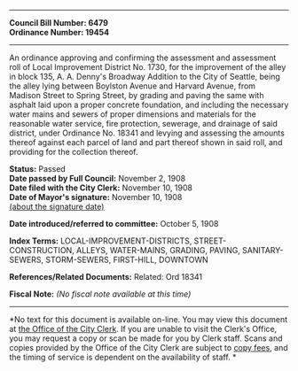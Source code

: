 * * * * *  
  
**Council Bill Number: [](#h0)[](#h2)6479**   
**Ordinance Number: 19454**  
  
* * * * *  
  
An ordinance approving and confirming the assessment and assessment roll of Local Improvement District No. 1730, for the improvement of the alley in block 135, A. A. Denny's Broadway Addition to the City of Seattle, being the alley lying between Boylston Avenue and Harvard Avenue, from Madison Street to Spring Street, by grading and paving the same with asphalt laid upon a proper concrete foundation, and including the necessary water mains and sewers of proper dimensions and materials for the reasonable water service, fire protection, sewerage, and drainage of said district, under Ordinance No. 18341 and levying and assessing the amounts thereof against each parcel of land and part thereof shown in said roll, and providing for the collection thereof.  
  
**Status:** Passed   
**Date passed by Full Council:** November 2, 1908   
**Date filed with the City Clerk:** November 10, 1908   
**Date of Mayor's signature:** November 10, 1908   
[(about the signature date)](/~public/approvaldate.htm)   
  
  
**Date introduced/referred to committee:** October 5, 1908   
  
**Index Terms:** LOCAL-IMPROVEMENT-DISTRICTS, STREET-CONSTRUCTION, ALLEYS, WATER-MAINS, GRADING, PAVING, SANITARY-SEWERS, STORM-SEWERS, FIRST-HILL, DOWNTOWN  
  
**References/Related Documents:** Related: Ord 18341  
  
**Fiscal Note:** *(No fiscal note available at this time)*  
  
* * * * *  
  
*No text for this document is available on-line. You may view this document at [the Office of the City Clerk](http://www.seattle.gov/leg/clerk/contactUs.htm). If you are unable to visit the Clerk's Office, you may request a copy or scan be made for you by Clerk staff. Scans and copies provided by the Office of the City Clerk are subject to [copy fees](http://clerk.seattle.gov/~public/clerkfees.htm), and the timing of service is dependent on the availability of staff. *  
  
  
